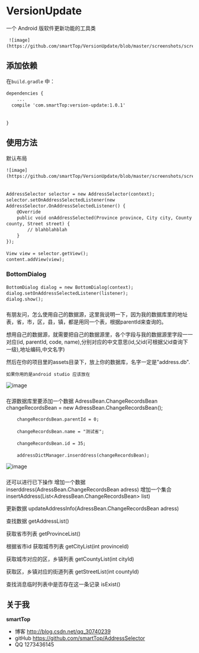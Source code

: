 # VersionUpdate

一个 Android 版软件更新功能的工具类

     ![image](https://github.com/smartTop/VersionUpdate/blob/master/screenshots/screenshort1.gif)

## 添加依赖

在`build.gradle` 中：

    dependencies {
        ...
      compile 'com.smartTop:version-update:1.0.1'


    }
    
## 使用方法

   默认布局

    ![image](https://github.com/smartTop/VersionUpdate/blob/master/screenshots/screenshort3.png)


    AddressSelector selector = new AddressSelector(context);
    selector.setOnAddressSelectedListener(new AddressSelector.OnAddressSelectedListener() {
        @Override
        public void onAddressSelected(Province province, City city, County county, Street street) {
            // blahblahblah
        }
    });
            
    View view = selector.getView();
    content.addView(view);
### BottomDialog

    BottomDialog dialog = new BottomDialog(context);
    dialog.setOnAddressSelectedListener(listener);
    dialog.show();
###
有朋友问，怎么使用自己的数据源，这里我说明一下，因为我的数据库里的地址表，省，市，区，县，镇，都是用同一个表，根据parentId来查询的。

想用自己的数据源，就需要把自己的数据源里，各个字段与我的数据源里字段一一对应(id, parentId, code, name),分别对应的中文意思(id,父id(可根据父id查询下一级),地址编码,中文名字)

然后在你的项目里的assets目录下，放上你的数据库，名字一定是"address.db".

    如果你用的是android studio 应该放在
 ![image](https://github.com/smartTop/AddressSelector/blob/master/screenshots/screenshort2.png)
###
在源数据库里要添加一个数据
 AdressBean.ChangeRecordsBean changeRecordsBean = new AdressBean.ChangeRecordsBean();

        changeRecordsBean.parentId = 0;

        changeRecordsBean.name = "测试省";

        changeRecordsBean.id = 35;

        addressDictManager.inserddress(changeRecordsBean);
![image](https://github.com/smartTop/AddressSelector/blob/master/screenshots/screenshort3.png)
###
 还可以进行已下操作 增加一个数据 inserddress(AdressBean.ChangeRecordsBean adress)  增加一个集合insertAddress(List<AdressBean.ChangeRecordsBean> list)

 更新数据 updateAddressInfo(AdressBean.ChangeRecordsBean adress)

 查找数据 getAddressList()

 获取省市列表 getProvinceList()

 根据省市id 获取城市列表 getCityList(int  provinceId)

 获取城市对应的区，乡镇列表 getCountyList(int cityId)

 获取区，乡镇对应的街道列表 getStreetList(int countyId)

  查找消息临时列表中是否存在这一条记录  isExist()
## 关于我

**smartTop**

- 博客 http://blog.csdn.net/qq_30740239
- gitHub https://github.com/smartTop/AddressSelector
- QQ 1273436145
